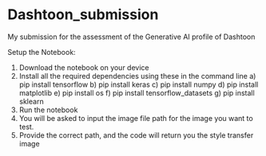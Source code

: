 # Dashtoon_submission
My submission for the assessment of the Generative AI profile of Dashtoon

Setup the Notebook:
  1) Download the notebook on your device
  2) Install all the required dependencies using these in the command line
       a) pip install tensorflow
       b) pip install keras
       c) pip install numpy
       d) pip install matplotlib
       e) pip install os
       f) pip install tensorflow_datasets
       g) pip install sklearn
  3) Run the notebook
  4) You will be asked to input the image file path for the image you want to test.
  5) Provide the correct path, and the code will return you the style transfer image
